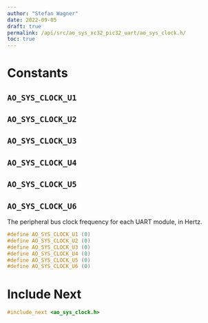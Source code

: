 ```yaml
---
author: "Stefan Wagner"
date: 2022-09-05
draft: true
permalink: /api/src/ao_sys_xc32_pic32_uart/ao_sys_clock.h/
toc: true
---
```


# Constants

## `AO_SYS_CLOCK_U1`
## `AO_SYS_CLOCK_U2`
## `AO_SYS_CLOCK_U3`
## `AO_SYS_CLOCK_U4`
## `AO_SYS_CLOCK_U5`
## `AO_SYS_CLOCK_U6`

The peripheral bus clock frequency for each UART module, in Hertz.

```c
#define AO_SYS_CLOCK_U1 (0)
#define AO_SYS_CLOCK_U2 (0)
#define AO_SYS_CLOCK_U3 (0)
#define AO_SYS_CLOCK_U4 (0)
#define AO_SYS_CLOCK_U5 (0)
#define AO_SYS_CLOCK_U6 (0)
```

# Include Next

```c
#include_next <ao_sys_clock.h>
```
